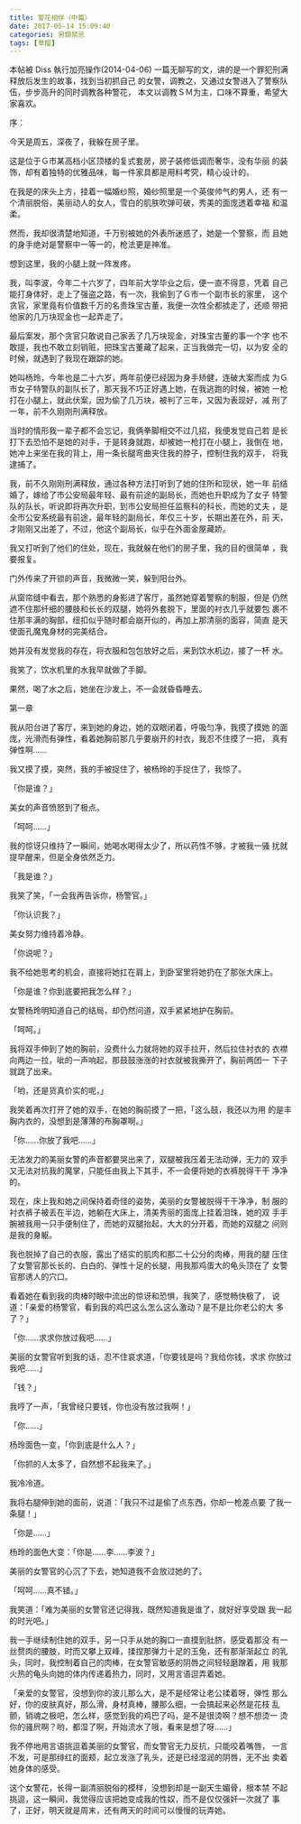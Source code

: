 ```yaml
---
title: 警花相伴（中篇）
date: 2017-05-14 15:09:40
categories: 另類禁忌
tags: [草榴]
---
```

本帖被 Diss 執行加亮操作(2014-04-06)
一篇无聊写的文，讲的是一个罪犯刑满释放后发生的故事，找到当初抓自己
的女警，调教之，又通过女警进入了警察队伍，步步高升的同时调教各种警花，
本文以调教ＳＭ为主，口味不算重，希望大家喜欢。

序：

今天是周五，深夜了，我躲在房子里。

这是位于Ｇ市某高档小区顶楼的复式套房，房子装修低调而奢华，没有华丽
的装饰，却有着独特的优雅品味，每一件家具都是用料考究，精心设计的。

在我是的床头上方，挂着一幅婚纱照，婚纱照里是一个英俊帅气的男人，还
有一个清丽脱俗，美丽动人的女人，雪白的肌肤吹弹可破，秀美的面庞透着幸福
和温柔。

然而，我却很清楚地知道，千万别被她的外表所迷惑了，她是一个警察，而
且她的身手绝对是警察中一等一的，枪法更是神准。

想到这里，我的小腿上就一阵发疼。

我，叫李波，今年二十六岁了，四年前大学毕业之后，便一直不得意，凭着
自己能打身体好，走上了强盗之路，有一次，我偷到了Ｇ市一个副市长的家里，
这个贪官，家里竟有价值数千万的名贵珠宝古董，我便一次性全都掳走了，还顺
带把他家的几万块现金也一起弄走了。

最后案发，那个贪官只敢说自己家丢了几万块现金，对珠宝古董的事一个字
也不敢提，我也不敢立刻销赃，把珠宝古董藏了起来，正当我做完一切，以为安
全的时候，就遇到了我现在跟踪的她。

她叫杨玲，今年也是二十六岁，两年前便已经因为身手矫健，连破大案而成
为Ｇ市女子特警队的副队长了，那天我不巧正好遇上她，在我逃跑的时候，被她
一枪打在小腿上，就此伏案，因为偷了几万块，被判了三年，又因为表现好，减
刑了一年，前不久刚刚刑满释放。

当时的情形我一辈子都不会忘记，我俩拳脚相交不过几招，我便发觉自己若
是长打下去恐怕不是她的对手，于是转身就跑，却被她一枪打在小腿上，我倒在
地，她冲上来坐在我的背上，用一条长腿弯曲夹住我的脖子，控制住我的双手，
将我逮捕了。

我，前不久刚刚刑满释放，通过各种方法打听到了她的住所和现状，她一年
前结婚了，嫁给了市公安局最年轻、最有前途的副局长，而她也升职成为了女子
特警队的队长，听说即将再次升职，到市公安局担任监察科的科长，而她的丈夫
，是全市公安系统最有前途，最年轻的副局长，年仅三十岁，长期出差在外，前
天，才刚刚又出差了，不过，他这个副局长，似乎在外面金屋藏娇。

我又打听到了他们的住处，现在，我就躲在他们的房子里，我的目的很简单
，我要报复。

门外传来了开锁的声音，我微微一笑，躲到阳台外。

从窗帘缝中看去，那个熟悉的身影进了客厅，虽然她穿着警察的制服，但是
仍然遮不住那纤细的腰肢和长长的双腿，她将外套脱下，里面的衬衣几乎就要包
裹不住那丰满的胸部，纽扣似乎随时都会崩开似的，再加上那清丽的面容，简直
是天使面孔魔鬼身材的完美结合。

她并没有发觉我的存在，将衣服和包包放好之后，来到饮水机边，接了一杯
水。

我笑了，饮水机里的水我早就做了手脚。

果然，喝了水之后，她坐在沙发上，不一会就昏昏睡去。

第一章

我从阳台进了客厅，来到她的身边，她的双眼闭着，呼吸匀净，我摸了摸她
的面庞，光滑而有弹性，看着她胸前那几乎要崩开的衬衣，我忍不住摸了一把，
真有弹性啊……

我又摸了摸，突然，我的手被捉住了，被杨玲的手捉住了，我惊了。

「你是谁？」

美女的声音愤怒到了极点。

「呵呵……」

我的惊讶只维持了一瞬间，她喝水喝得太少了，所以药性不够，才被我一骚
扰就提早醒来，但是全身依然乏力。

「我是谁？」

我笑了笑，「一会我再告诉你，杨警官。」

「你认识我？」

美女努力维持着冷静。

「你说呢？」

我不给她思考的机会，直接将她扛在肩上，到卧室里将她扔在了那张大床上。

「你是谁？你到底要把我怎么样？」

女警杨玲明知道自己的结局，却仍然问道，双手紧紧地护在胸前。

「呵呵。」

我将双手伸到了她的胸前，没费什么力就将她的双手拉开，然后拉住衬衣的
衣襟向两边一拉，呲的一声响起，那鼓鼓涨涨的衬衣就被我撕开了，胸前两团一
下子就跳了出来。

「哟，还是货真价实的呢，」

我笑着再次打开了她的双手，在她的胸前摸了一把，「这么鼓，我还以为用
的是丰胸内衣的，没想到是薄薄的布胸罩啊。」

「你……你放了我吧……」

无法发力的美丽女警的声音都要哭出来了，双腿被我压着无法动弹，无力的
双手又无法对抗我的魔掌，只能任由我上下其手，不一会便将她的衣裤脱得干干
净净的。

现在，床上我和她之间保持着奇怪的姿势，美丽的女警被脱得干干净净，制
服的衬衣裤子被丢在半边，她躺在大床上，清美秀丽的面庞上挂着泪珠，她的双
手手腕被我用一只手便制住了，而她的双腿抬起，大大的分开着，而她的双腿之
间则是我的身躯。

我也脱掉了自己的衣服，露出了结实的肌肉和那二十公分的肉棒，用我的腿
压住了女警官那长长的、白白的、弹性十足的长腿，用我那鸡蛋大的龟头顶在了
女警官那诱人的穴口。

看着她在看到我的肉棒时眼中流出的惊讶和恐惧，我笑了，感觉畅快极了，
说道：「亲爱的杨警官，看到我的鸡巴这么怎么这么激动？是不是比你老公的大
多了？」

「你……求求你放过我吧……」

美丽的女警官听到我的话，忍不住哀求道，「你要钱是吗？我给你钱，求求
你放过我吧……」

「钱？」

我哼了一声，「我曾经只要钱，你也没有放过我啊！」

「你……」

杨玲面色一变，「你到底是什么人？」

「你抓的人太多了，自然想不起我来了。」

我冷冷道。

我将右腿伸到她的面前，说道：「我只不过是偷了点东西，你却一枪差点要
了我一条腿！」

「你是……」

杨玲的面色大变：「你是……李……李波？」

美丽的女警官的心沉了下去，她知道我不会放过她的了。

「呵呵……真不错。」

我笑道：「难为美丽的女警官还记得我，既然知道我是谁了，就好好享受跟
我一起的时光吧。」

我一手继续制住她的双手，另一只手从她的胸口一直摸到肚脐，感受着那没
有一丝赘肉的腰肢，时而又攀上双峰，揉捏那弹力十足的玉兔，还有那渐渐起立
的乳头，同时，我控制着自己的肉棒，在女警官敏感的阴唇之间轻轻磨蹭着，用
我那火热的龟头向她的体内传递着热力，同时，又用言语逗弄着她。

「亲爱的女警官，没想到你的波儿那么大，是不是经常让老公揉着呀，弹性
那么好，你的皮肤真好，那么滑，身材真棒，腰那么细，一会搞起来必然是花枝
乱颤，销魂之极吧，怎么样，感觉到我的鸡巴了吗，是不是很烫啊？想不想烫一
烫你的骚屄啊？哟，都湿了啊，开始流水了哦，看来是想了呀……」

我不停地用言语挑逗着美丽的女警官，而女警官无力反抗，只能咬着嘴唇，
一言不发，可是那绯红的面颊，起立发涨了乳头，还是已经湿润的阴唇，无不出
卖着她身体的感受。

这个女警花，长得一副清丽脱俗的模样，没想到却是一副天生媚骨，根本禁
不起挑逗，这一瞬间，我觉得应该把她变成我的性奴，而不是仅仅强奸一次就了
事了，正好，明天就是周末，还有两天的时间可以慢慢的玩弄她。